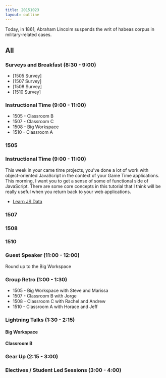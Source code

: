 ```yaml
---
title: 20151023
layout: outline
---
```


Today, in 1861, Abraham Lincolm suspends the writ of habeas corpus in military-related cases.

## All

### Surveys and Breakfast (8:30 - 9:00)

* [1505 Survey]
* [1507 Survey]
* [1508 Survey]
* [1510 Survey]

### Instructional Time (9:00 - 11:00)

* 1505 - Classroom B
* 1507 - Classroom C
* 1508 - Big Workspace
* 1510 - Classroom A

### 1505

### Instructional Time (9:00 - 11:00)

This week in your came time projects, you've done a lot of work with object-oriented JavaScript in the context of your Game Time applications. This morning, I want you to get a sense of some of functional side of JavaScript. There are some core concepts in this tutorial that I think will be really useful when you return back to your web applications.

- [Learn JS Data][jsdata]

[jsdata]: http://learnjsdata.com

### 1507

### 1508

### 1510

### Guest Speaker (11:00 - 12:00)

Round up to the Big Workspace

### Group Retro (1:00 - 1:30)

* 1505 - Big Workspace with Steve and Marissa
* 1507 - Classroom B with Jorge
* 1508 - Classroom C with Rachel and Andrew
* 1510 - Classroom A with Horace and Jeff

### Lightning Talks (1:30 - 2:15)

#### Big Workspace

#### Classroom B

### Gear Up (2:15 - 3:00)

### Electives / Student Led Sessions (3:00 - 4:00)


